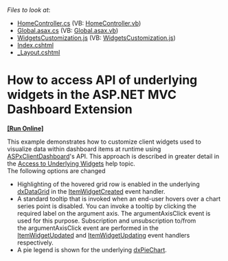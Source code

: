 <!-- default file list -->
*Files to look at*:

* [HomeController.cs](./CS/MVCxDashboard_UnderlyingWidgets/Controllers/HomeController.cs) (VB: [HomeController.vb](./VB/MVCxDashboard_UnderlyingWidgets/Controllers/HomeController.vb))
* [Global.asax.cs](./CS/MVCxDashboard_UnderlyingWidgets/Global.asax.cs) (VB: [Global.asax.vb](./VB/MVCxDashboard_UnderlyingWidgets/Global.asax.vb))
* [WidgetsCustomization.js](./CS/MVCxDashboard_UnderlyingWidgets/Scripts/WidgetsCustomization.js) (VB: [WidgetsCustomization.js](./VB/MVCxDashboard_UnderlyingWidgets/Scripts/WidgetsCustomization.js))
* [Index.cshtml](./CS/MVCxDashboard_UnderlyingWidgets/Views/Home/Index.cshtml)
* [_Layout.cshtml](./CS/MVCxDashboard_UnderlyingWidgets/Views/Shared/_Layout.cshtml)
<!-- default file list end -->
# How to access API of underlying widgets in the ASP.NET MVC Dashboard Extension
<!-- run online -->
**[[Run Online]](https://codecentral.devexpress.com/t492411)**
<!-- run online end -->


This example demonstrates how to customize client widgets used to visualize data within dashboard items at runtime using <a href="https://documentation.devexpress.com/#Dashboard/clsDevExpressDashboardWebScriptsASPxClientDashboardtopic">ASPxClientDashboard</a>'s API. This approach is described in greater detail in the <a href="https://documentation.devexpress.com/#Dashboard/CustomDocument117573">Access to Underlying Widgets</a> help topic. <br>The following options are changed

* Highlighting of the hovered grid row is enabled in the underlying <a href="https://js.devexpress.com/Documentation/ApiReference/UI_Widgets/dxDataGrid/">dxDataGrid</a> in the <a href="https://documentation.devexpress.com/#Dashboard/DevExpressDashboardWebScriptsASPxClientDashboard_ItemWidgetCreatedtopic">ItemWidgetCreated</a> event handler.
* A standard tooltip that is invoked when an end-user hovers over a chart series point is disabled. You can invoke a tooltip by clicking the required label on the argument axis. The argumentAxisClick event is used for this purpose. Subscription and unsubscription to/from the argumentAxisClick event are performed in the <a href="https://documentation.devexpress.com/#Dashboard/DevExpressDashboardWebScriptsASPxClientDashboardViewer_ItemWidgetUpdatedtopic">ItemWidgetUpdated</a> and <a href="https://documentation.devexpress.com/#Dashboard/DevExpressDashboardWebScriptsASPxClientDashboardViewer_ItemWidgetUpdatingtopic">ItemWidgetUpdating</a> event handlers respectively.
* A pie legend is shown for the underlying <a href="https://js.devexpress.com/Documentation/ApiReference/Data_Visualization_Widgets/dxPieChart/">dxPieChart</a>.

<br/>


